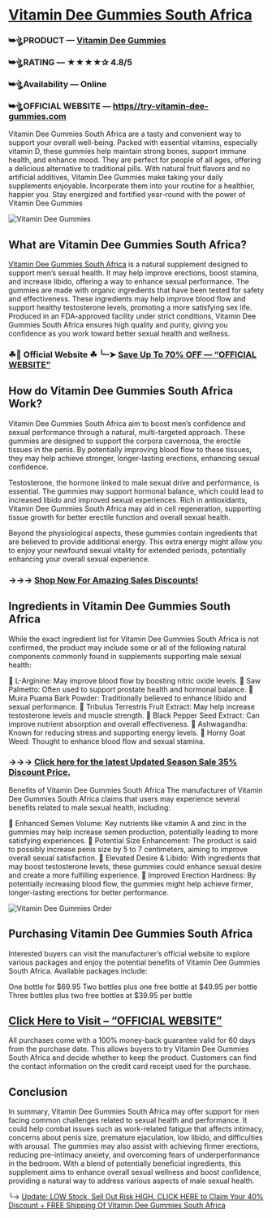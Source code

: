 # [Vitamin Dee Gummies South Africa]([url](https://vitamin-dee-gummies-za-south-africa.unicornplatform.page/))

### ➥ঔৣ PRODUCT — [Vitamin Dee Gummies](https://www.facebook.com/VitaminDeeGummiesSouthAfricaOfficialSite/)
### ➥ঔৣ RATING — ★★★★✰ 4.8/5
### ➥ঔৣ Availability — Online
### ➥ঔৣ OFFICIAL WEBSITE — [https//try-vitamin-dee-gummies.com](https://supplementcarts.com/vitamin-dee-gummies-south-africa-official/)

Vitamin Dee Gummies South Africa are a tasty and convenient way to support your overall well-being. Packed with essential vitamins, especially vitamin D, these gummies help maintain strong bones, support immune health, and enhance mood. They are perfect for people of all ages, offering a delicious alternative to traditional pills. With natural fruit flavors and no artificial additives, Vitamin Dee Gummies make taking your daily supplements enjoyable. Incorporate them into your routine for a healthier, happier you. Stay energized and fortified year-round with the power of Vitamin Dee Gummies

![Vitamin Dee Gummies](https://github.com/user-attachments/assets/b7c7f9dd-23da-4dc8-bb80-898608e90f81)


## What are Vitamin Dee Gummies South Africa?
[Vitamin Dee Gummies South Africa](https://healthquerys.com/vitamin-dee-gummies-south-africa/) is a natural supplement designed to support men’s sexual health. It may help improve erections, boost stamina, and increase libido, offering a way to enhance sexual performance. The gummies are made with organic ingredients that have been tested for safety and effectiveness. These ingredients may help improve blood flow and support healthy testosterone levels, promoting a more satisfying sex life. Produced in an FDA-approved facility under strict conditions, Vitamin Dee Gummies South Africa ensures high quality and purity, giving you confidence as you work toward better sexual health and wellness.

### ☘📣 Official Website ☘ ╰┈➤ [Save Up To 70% OFF — “OFFICIAL WEBSITE”](https://supplementcarts.com/vitamin-dee-gummies-south-africa-official/)

## How do Vitamin Dee Gummies South Africa Work?
Vitamin Dee Gummies South Africa aim to boost men’s confidence and sexual performance through a natural, multi-targeted approach. These gummies are designed to support the corpora cavernosa, the erectile tissues in the penis. By potentially improving blood flow to these tissues, they may help achieve stronger, longer-lasting erections, enhancing sexual confidence.

Testosterone, the hormone linked to male sexual drive and performance, is essential. The gummies may support hormonal balance, which could lead to increased libido and improved sexual experiences. Rich in antioxidants, Vitamin Dee Gummies South Africa may aid in cell regeneration, supporting tissue growth for better erectile function and overall sexual health.

Beyond the physiological aspects, these gummies contain ingredients that are believed to provide additional energy. This extra energy might allow you to enjoy your newfound sexual vitality for extended periods, potentially enhancing your overall sexual experience.

### →→→ [Shop Now For Amazing Sales Discounts!](https://supplementcarts.com/vitamin-dee-gummies-south-africa-official/)

## Ingredients in Vitamin Dee Gummies South Africa
While the exact ingredient list for Vitamin Dee Gummies South Africa is not confirmed, the product may include some or all of the following natural components commonly found in supplements supporting male sexual health:

	L-Arginine: May improve blood flow by boosting nitric oxide levels.
	Saw Palmetto: Often used to support prostate health and hormonal balance.
	Muira Puama Bark Powder: Traditionally believed to enhance libido and sexual performance.
	Tribulus Terrestris Fruit Extract: May help increase testosterone levels and muscle strength.
	Black Pepper Seed Extract: Can improve nutrient absorption and overall effectiveness.
	Ashwagandha: Known for reducing stress and supporting energy levels.
	Horny Goat Weed: Thought to enhance blood flow and sexual stamina.

### →→→ [Click here for the latest Updated Season Sale 35% Discount Price.](https://supplementcarts.com/vitamin-dee-gummies-south-africa-official/)

Benefits of Vitamin Dee Gummies South Africa
The manufacturer of Vitamin Dee Gummies South Africa claims that users may experience several benefits related to male sexual health, including:

	Enhanced Semen Volume: Key nutrients like vitamin A and zinc in the gummies may help increase semen production, potentially leading to more satisfying experiences.
	Potential Size Enhancement: The product is said to possibly increase penis size by 5 to 7 centimeters, aiming to improve overall sexual satisfaction.
	Elevated Desire & Libido: With ingredients that may boost testosterone levels, these gummies could enhance sexual desire and create a more fulfilling experience.
	Improved Erection Hardness: By potentially increasing blood flow, the gummies might help achieve firmer, longer-lasting erections for better performance.

![Vitamin Dee Gummies Order](https://github.com/user-attachments/assets/92c85c19-374e-4e73-8fc6-bdbc99f0bd8c)


## Purchasing Vitamin Dee Gummies South Africa
Interested buyers can visit the manufacturer’s official website to explore various packages and enjoy the potential benefits of Vitamin Dee Gummies South Africa. Available packages include:

One bottle for $69.95
Two bottles plus one free bottle at $49.95 per bottle
Three bottles plus two free bottles at $39.95 per bottle

## [Click Here to Visit – “OFFICIAL WEBSITE”](https://supplementcarts.com/vitamin-dee-gummies-south-africa-official/)

All purchases come with a 100% money-back guarantee valid for 60 days from the purchase date. This allows buyers to try Vitamin Dee Gummies South Africa and decide whether to keep the product. Customers can find the contact information on the credit card receipt used for the purchase.

## Conclusion
In summary, Vitamin Dee Gummies South Africa may offer support for men facing common challenges related to sexual health and performance. It could help combat issues such as work-related fatigue that affects intimacy, concerns about penis size, premature ejaculation, low libido, and difficulties with arousal. The gummies may also assist with achieving firmer erections, reducing pre-intimacy anxiety, and overcoming fears of underperformance in the bedroom. With a blend of potentially beneficial ingredients, this supplement aims to enhance overall sexual wellness and boost confidence, providing a natural way to address various aspects of male sexual health.

╰→ [Update: LOW Stock, Sell Out Risk HIGH. CLICK HERE to Claim Your 40% Discount + FREE Shipping Of Vitamin Dee Gummies South Africa](https://supplementcarts.com/vitamin-dee-gummies-south-africa-official/)

